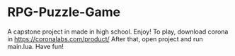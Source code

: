 # RPG-Puzzle-Game
A capstone project in made in high school. Enjoy!
To play, download corona in https://coronalabs.com/product/
After that, open project and run main.lua.
Have fun!
